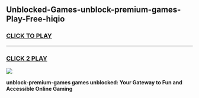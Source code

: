
## Unblocked-Games-unblock-premium-games-Play-Free-hiqio
<h3>
<a href="https://premium76.site?title=unblock-premium-games&ref=18A1">CLICK TO PLAY</a></h3>
<hr>

<h3>
<a href="https://premium76.site?title=unblock-premium-games&ref=18A1">CLICK 2 PLAY</a>
  
</h3>

<a href="https://premium76.site?title=unblock-premium-games&ref=18A1"><img src="https://clearcache.store/games.png"></a>


**unblock-premium-games games unblocked: Your Gateway to Fun and Accessible Online Gaming**

